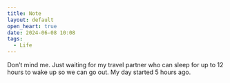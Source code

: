 ```yaml
---
title: Note
layout: default
open_heart: true
date: 2024-06-08 10:08
tags:
  - Life
---
```


Don’t mind me. Just waiting for my travel partner who can sleep for up to 12 hours to wake up so we can go out. My day started 5 hours ago.
